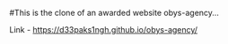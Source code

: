 #This is the clone of an awarded website obys-agency...


Link - https://d33paks1ngh.github.io/obys-agency/
